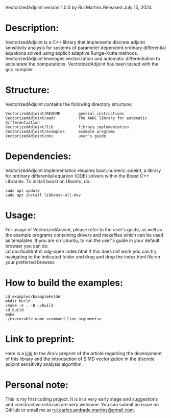 VectorizedAdjoint version 1.0.0
by Rui Martins
Released July 15, 2024

Description:
============================================================
VectorizedAdjoint is a C++ library that implements discrete adjoint sensitivity analysis for systems of parameter dependent ordinary differential equations solved using explicit adaptive Runge-Kutta methods. 
VectorizedAdjoint leverages vectorization and automatic differentiation to accelerate the computations.
VectorizedAdjoint has been tested with the gcc compiler.

Structure:
============================================================
VectorizedAdjoint contains the following directory structure:

    VectorizedAdjoint/README        general instructions
    VectorizedAdjoint/aadc          The AADC library for automatic differentiation
    VectorizedAdjoint/lib           library implementation
    VectorizedAdjoint/examples      example programs
    VectorizedAdjoint/doc           user's guide

Dependencies:
============================================================
VectorizedAdjoint implementation requires boot::numeric::odeint, a library for ordinary differential equation (ODE) solvers within the Boost C++ Libraries. To install boost on Ubuntu, do:

    sudo apt update
    sudo apt install libboost-all-dev

Usage:
============================================================
For usage of VectorizedAdjoint, please refer to the user's guide, as well as the example programs containing drivers and makefiles which can be used as templates. If you are on Ubuntu, to run the user's guide in your default browser you can do:  
    cd doc/build/html
    xdg-open index.html
If this does not work you can try navigating to the indicated folder and drag and drop the index.html file on your preferred browser.


How to build the examples:
============================================================
    cd examples/ExampleFolder
    mkdir build
    cmake -S . -B ./build
    cd build
    make
    ./executable_name <command_line_arguments>

Link to preprint:
============================================================
Here is a [link](http://www.example.com) to the Arxiv preprint of the article regarding the development of this library and the introduction of SIMD vectorization in the discrete adjoint sensitivity analysis algorithm. 

Personal note:
============================================================
This is my first coding project. It is in a very early stage and suggestions and constructive criticism are very welcome. You can submit an issue on GitHub or email me at [rui.carlos.andrade.martins@gmail.com](mailto:rui.carlos.andrade.martins@gmail.com).